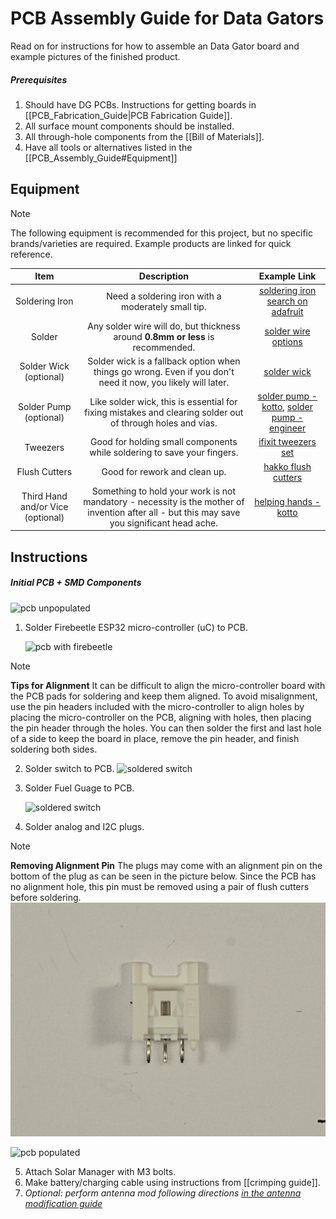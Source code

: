 # PCB Assembly Guide for Data Gators
Read on for instructions for how to assemble an Data Gator board and example pictures of the finished product.

##### Prerequisites
1. Should have DG PCBs. Instructions for getting boards in [[PCB_Fabrication_Guide|PCB Fabrication Guide]].
2. All surface mount components should be installed.
3. All through-hole components from the [[Bill of Materials]].
4. Have all tools or alternatives listed in the [[PCB_Assembly_Guide#Equipment]]

## Equipment

> [!note] 
> The following equipment is recommended for this project, but no specific brands/varieties are required. Example products are linked for quick reference.

| Item | Description | Example Link |
| :---: | :---: | :---: | 
| Soldering Iron | Need a soldering iron with a moderately small tip. | [soldering iron search on adafruit](https://www.adafruit.com/search?q=soldering+iron) |
| Solder | Any solder wire will do, but thickness around **0.8mm or less** is recommended. | [solder wire options](https://www.amazon.com/s?k=lead+free+solder&crid=3V2S2SCWR1CZC&sprefix=lead+freesolder%2Caps%2C126&ref=nb_sb_noss_2) 
| Solder Wick (optional) | Solder wick is a fallback option when things go wrong. Even if you don't need it now, you likely will later. | [solder wick](https://www.amazon.com/s?k=solder+wick&crid=VG3VQ2B8YPI8&sprefix=solder+wick%2Caps%2C141&ref=nb_sb_noss_1) 
| Solder Pump (optional) | Like solder wick, this is essential for fixing mistakes and clearing solder out of through holes and vias. | [solder pump - kotto](https://www.amazon.com/Solder-Sucker-Desoldering-Removal-Soldering/dp/B08FDY2SGS/ref=sr_1_4?crid=35M8KM142W5KO&keywords=solder+pump+engineer&qid=1696452063&sprefix=solder+pump+enginee%2Caps%2C130&sr=8-4), [solder pump - engineer](https://www.amazon.com/Engineer-SS-02-Solder-Sucker/dp/B002MJMXD4/ref=sr_1_2?crid=35M8KM142W5KO&keywords=solder+pump+engineer&qid=1696452063&sprefix=solder+pump+enginee%2Caps%2C130&sr=8-2)
| Tweezers | Good for holding small components while soldering to save your fingers. | [ifixit tweezers set](https://www.amazon.com/iFixit-Precision-Tweezers-Set-Angled/dp/B079K874CQ/ref=sr_1_7?crid=1QVIWPOS4CD8A&keywords=tweezers+electronics&qid=1696452163&sprefix=tweezers+electonric%2Caps%2C133&sr=8-7)
| Flush Cutters | Good for rework and clean up. | [hakko flush cutters](https://www.amazon.com/Hakko-CHP-170-Micro-Cutter/dp/B00FZPDG1K/ref=sr_1_5?crid=1Z6G64RAP3LXY&keywords=flush+cutters&qid=1696452212&sprefix=flush+cutter%2Caps%2C139&sr=8-5)
| Third Hand and/or Vice (optional) | Something to hold your work is not mandatory - necessity is the mother of invention after all - but this may save you significant head ache. | [helping hands - kotto](https://www.amazon.com/Helping-Soldering-Workshop-Non-slip-Weighted/dp/B07MDKXNPC/ref=sr_1_13?crid=3BENPZOE8VNSP&keywords=third+hand+soldering&qid=1696455855&sprefix=third+hand+soldering%2Caps%2C140&sr=8-13)


## Instructions

##### Initial PCB + SMD Components
![pcb unpopulated](images/pcb_unpopulated.jpg)

1. Solder Firebeetle ESP32 micro-controller (uC) to PCB.

	![pcb with firebeetle](images/pcb_w_firebeetle.jpg)

> [!note] 
> **Tips for Alignment**
> It can be difficult to align the micro-controller board with the PCB pads for soldering and keep them aligned. To avoid misalignment, use the pin headers included with the micro-controller to align holes by placing the micro-controller on the PCB, aligning with holes, then placing the pin header through the holes. You can then solder the first and last hole of a side to keep the board in place, remove the pin header, and finish soldering both sides.

2. Solder switch to PCB. 
	![soldered switch](images/soldered_switch.jpg)

3. Solder Fuel Guage to PCB.

	![soldered switch](images/soldered_switch.jpg)

4. Solder analog and I2C plugs.

> [!note] 
> **Removing Alignment Pin**
> The plugs may come with an alignment pin on the bottom of the plug as can be seen in the picture below. Since the PCB has no alignment hole, this pin must be removed using a pair of flush cutters before soldering.
> ![three pin](images/three_pin.jpg)

![pcb populated](images/pcb_populated.jpg)

5. Attach Solar Manager with M3 bolts.
6. Make battery/charging cable using instructions from [[crimping guide]].
7. _Optional: perform antenna mod following directions [in the antenna modification guide](https://community.home-assistant.io/t/how-to-add-an-external-antenna-to-an-esp-board/131601)_